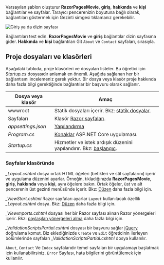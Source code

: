Varsayılan şablon oluşturur **RazorPagesMovie**, **giriş**, **hakkında** ve **kişi** bağlantılar ve sayfalar. Tarayıcı pencerenizin boyutuna bağlı olarak, bağlantıları göstermek için Gezinti simgesi tıklamanız gerekebilir.

![Giriş ya da dizin sayfası](../../tutorials/razor-pages/razor-pages-start/_static/home2.png)

Bağlantıları test edin. **RazorPagesMovie** ve **giriş** bağlantılar dizin sayfasına gider. **Hakkında** ve **kişi** bağlantıları Git `About` ve `Contact` sayfaları, sırasıyla.

## <a name="project-files-and-folders"></a>Proje dosyaları ve klasörleri

Aşağıdaki tabloda, proje klasörleri ve dosyaları listeler. Bu öğretici için *Startup.cs* dosyasıdır anlamak en önemli. Aşağıda sağlanan her bir bağlantısını incelemeniz gerek yoktur. Bir dosya veya klasör proje hakkında daha fazla bilgi gerektiğinde bağlantılar bir başvuru olarak sağlanır.

| Dosya veya klasör              | Amaç |
| ----------------- | ------------ |
| wwwroot | Statik dosyaları içerir. Bkz: [statik dosyalar](xref:fundamentals/static-files). |
| Sayfaları | Klasör [Razor sayfaları](xref:razor-pages/index). |
| *appsettings.json* | [Yapılandırma](xref:fundamentals/configuration/index) |
| *Program.cs* | [Konaklar](xref:fundamentals/host/index) ASP.NET Core uygulaması.|
| *Startup.cs* | Hizmetler ve istek ardışık düzenini yapılandırır. Bkz: [başlangıç](xref:fundamentals/startup).|

### <a name="the-pages-folder"></a>Sayfalar klasöründe

*_Layout.cshtml* dosya ortak HTML öğeleri (betikleri ve stil sayfalarını) içerir ve uygulama düzenini ayarlar. Örneğin, tıkladığınızda **RazorPagesMovie**, **giriş**, **hakkında** veya **kişi**, aynı öğelere bakın. Ortak öğeler, üst ve alt pencerenin üst gezinti menüsünde içerir. Bkz: [Düzen](xref:mvc/views/layout) daha fazla bilgi için.

*_ViewStart.cshtml* Razor sayfaları ayarlar `Layout` kullanılacak özellik *_Layout.cshtml* dosya. Bkz: [Düzen](xref:mvc/views/layout) daha fazla bilgi için.

*_Viewımports.cshtml* dosyası her bir Razor sayfası alınan Razor yönergeleri içerir. Bkz: [paylaşılan yönergeleri alma](xref:mvc/views/layout#importing-shared-directives) daha fazla bilgi için.

*_ValidationScriptsPartial.cshtml* dosyası bir başvuru sağlar [jQuery](https://jquery.com/) doğrulama komut. Biz eklediğinizde `Create` ve `Edit` öğreticinin ilerleyen bölümlerinde sayfaları *_ValidationScriptsPartial.cshtml* dosya kullanılır.

`About`, `Contact` Ve `Index` sayfalarıdır temel sayfaları bir uygulamayı başlatmak için kullanabilirsiniz. `Error` Sayfası, hata bilgilerini görüntülemek için kullanılır.
